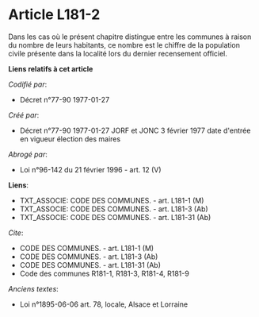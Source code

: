 # Article L181-2

Dans les cas où le présent chapitre distingue entre les communes à raison du nombre de leurs habitants, ce nombre    est le
chiffre de la population civile présente dans la localité lors du dernier recensement officiel.

**Liens relatifs à cet article**

_Codifié par_:

  - Décret n°77-90 1977-01-27

_Créé par_:

  - Décret n°77-90 1977-01-27 JORF et JONC 3 février 1977 date d'entrée en vigueur élection des maires

_Abrogé par_:

  - Loi n°96-142 du 21 février 1996 - art. 12 (V)

**Liens**:

  - TXT_ASSOCIE: CODE DES COMMUNES. - art. L181-1 (M)
  - TXT_ASSOCIE: CODE DES COMMUNES. - art. L181-3 (Ab)
  - TXT_ASSOCIE: CODE DES COMMUNES. - art. L181-31 (Ab)

_Cite_:

  - CODE DES COMMUNES. - art. L181-1 (M)
  - CODE DES COMMUNES. - art. L181-3 (Ab)
  - CODE DES COMMUNES. - art. L181-31 (Ab)
  - Code des communes R181-1, R181-3, R181-4, R181-9

_Anciens textes_:

  - Loi n°1895-06-06 art. 78, locale, Alsace et Lorraine
